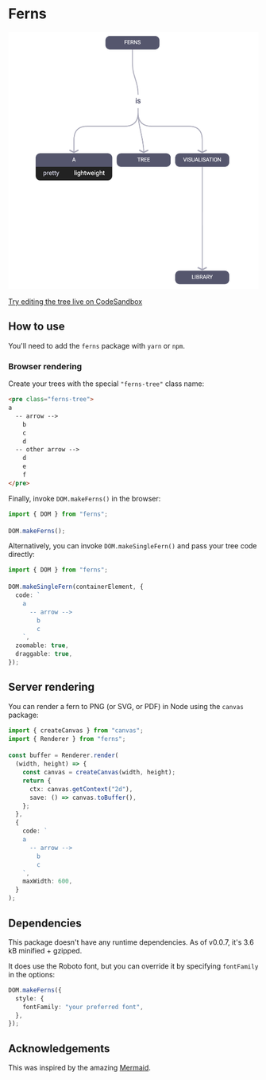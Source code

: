 # Ferns

[![Screenshot](https://github.com/fwouts/ferns/raw/master/screenshot.png)](https://codesandbox.io/s/competent-resonance-hoeeu?file=/index.html)

[Try editing the tree live on CodeSandbox](https://codesandbox.io/s/competent-resonance-hoeeu?file=/index.html)

## How to use

You'll need to add the `ferns` package with `yarn` or `npm`.

### Browser rendering

Create your trees with the special `"ferns-tree"` class name:

```html
<pre class="ferns-tree">
a
  -- arrow -->
    b
    c
    d
  -- other arrow -->
    d
    e
    f
</pre>
```

Finally, invoke `DOM.makeFerns()` in the browser:

```typescript
import { DOM } from "ferns";

DOM.makeFerns();
```

Alternatively, you can invoke `DOM.makeSingleFern()` and pass your tree code directly:

```typescript
import { DOM } from "ferns";

DOM.makeSingleFern(containerElement, {
  code: `
    a
      -- arrow -->
        b
        c
    `,
  zoomable: true,
  draggable: true,
});
```

## Server rendering

You can render a fern to PNG (or SVG, or PDF) in Node using the `canvas` package:

```typescript
import { createCanvas } from "canvas";
import { Renderer } from "ferns";

const buffer = Renderer.render(
  (width, height) => {
    const canvas = createCanvas(width, height);
    return {
      ctx: canvas.getContext("2d"),
      save: () => canvas.toBuffer(),
    };
  },
  {
    code: `
    a
      -- arrow -->
        b
        c
    `,
    maxWidth: 600,
  }
);
```

## Dependencies

This package doesn't have any runtime dependencies. As of v0.0.7, it's 3.6 kB minified + gzipped.

It does use the Roboto font, but you can override it by specifying `fontFamily` in the options:

```typescript
DOM.makeFerns({
  style: {
    fontFamily: "your preferred font",
  },
});
```

## Acknowledgements

This was inspired by the amazing [Mermaid](https://mermaid-js.github.io/mermaid/).
